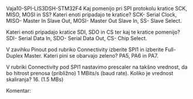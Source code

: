 Vaja10-SPI-LIS3DSH-STM32F4
Kaj pomenijo pri SPI protokolu kratice SCK, MISO, MOSI in SS? Kateri enoti pripadajo te kratice? SCK- Serial Clock, MISO- Master In Slave Out, MOSI- Master Out Slave In, SS- Slave Select.

Kateri enoti pripadajo kratice SDI, SDO in CS ter kaj te kratice pomenijo? SDI- Serial Data In, SDO- Serial Data Out, CS- Chip Select.

V zavihku Pinout pod rubriko Connectivity izberite SPI1 in izberite Full-Duplex Master. Kateri pini se obarvajo zeleno? PA5, PA6 in PA7.

V rubriki Connectivity pod SPI1 nastavimo prescaler na takšno vrednost, da bo hitrost prenosa (približno) 1 MBits/s (baud rate). Koliko je vrednost skaliranja? 16. (1.5 MBs)

Komentar: 
